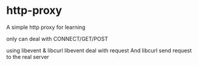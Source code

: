 # http-proxy
A simple http proxy for learning

only can deal with CONNECT/GET/POST

using libevent & libcurl
libevent deal with request And libcurl send request to the real server
